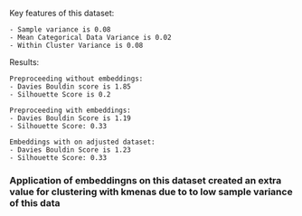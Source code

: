 Key features of this dataset:

    - Sample variance is 0.08
    - Mean Categorical Data Variance is 0.02
    - Within Cluster Variance is 0.08

Results:

    Preproceeding without embeddings:
    - Davies Bouldin score is 1.85
    - Silhouette Score is 0.2
    
    Preproceeding with embeddings:
    - Davies Bouldin Score is 1.19
    - Silhouette Score: 0.33

    Embeddings with on adjusted dataset:
    - Davies Bouldin Score is 1.23
    - Silhouette Score: 0.33

### Application of embeddingns on this dataset created an extra value for clustering with kmenas due to to low sample variance of this data
